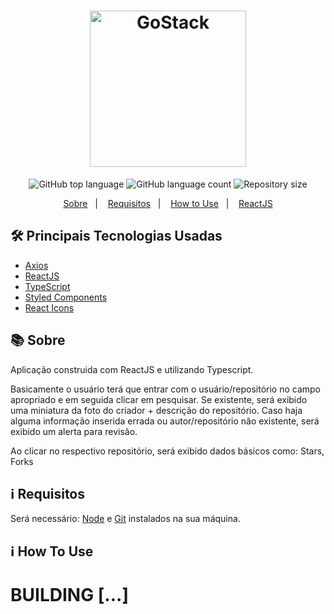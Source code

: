 <h1 align="center">
    <img alt="GoStack" src="https://ik.imagekit.io/hwyksvj4iv/logo_zY2nEMAlc.svg" width="250px" />
</h1>

<p align="center">
  <img alt="GitHub top language" src="https://img.shields.io/github/languages/top/apfjunior/github-explorer">
  <img alt="GitHub language count" src="https://img.shields.io/github/languages/count/apfjunior/github-explorer">
  <img alt="Repository size" src="https://img.shields.io/github/repo-size/apfjunior/github-explorer">
</p>

<p align="center">
  <a href="#books-sobre">Sobre</a>&nbsp;&nbsp;&nbsp;|&nbsp;&nbsp;&nbsp;
  <a href="#information_source-requisitos">Requisitos</a>&nbsp;&nbsp;&nbsp;|&nbsp;&nbsp;&nbsp;
  <a href="#rocket-How to Use">How to Use</a>&nbsp;&nbsp;&nbsp;|&nbsp;&nbsp;&nbsp;
  <a href="#gear-iniciando-front-end">ReactJS</a>
</p>


## :hammer_and_wrench: Principais Tecnologias Usadas
- [Axios](https://github.com/axios/axios)
- [ReactJS](https://reactjs.org/)
- [TypeScript](https://www.typescriptlang.org/)
- [Styled Components](https://styled-components.com/)
- [React Icons](https://www.npmjs.com/package/react-icons)

## :books: Sobre
Aplicação construida com ReactJS e utilizando Typescript.

Basicamente o usuário terá que entrar com o usuário/repositório no campo apropriado e em seguida clicar em pesquisar. Se existente, será exibido uma miniatura da foto do criador + descrição do repositório. Caso haja alguma informação inserida errada ou autor/repositório não existente, será exibido um alerta para revisão.

Ao clicar no respectivo repositório, será exibido dados básicos como: Stars, Forks

## :information_source: Requisitos
Será necessário: [Node](https://nodejs.org/) e [Git](https://git-scm.com) instalados na sua máquina.

## :information_source: How To Use

# BUILDING [...]    

